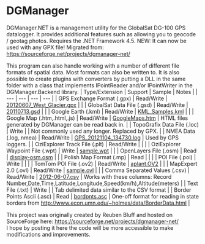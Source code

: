 # DGManager
DGManager.NET is a management utility for the GlobalSat DG-100 GPS datalogger. It provides additional 
features such as allowing you to geocode / geotag photos. Requires the .NET Framework 4.5. NEW: It can 
now be used with any GPX file!  Migrated from: https://sourceforge.net/projects/dgmanager-net/

This program can also handle working with a number of different file formats of spatial data.  Most formats can also be written to.  It is also possible to create plugins with converters by putting a DLL in the same folder with a class that implements IPointReader and/or IPointWriter in the DGManager.Backend library.
| Type/Extension | Support | Sample | Notes |
| --- | --- | --- | --- |
| GPS Exchange Format (.gpx) | Read/Write | [20120607_West_Glacier.gpx](Samples/20120607_West_Glacier.gpx) |  |
| GlobalSat Data File (.gsd) | Read/Write | [20110713.gsd](Samples/20110713.gsd) |  |
| Google Earth (.kml) | Read/Write | [KML_Samples.kml](Samples/KML_Samples.kml) |  |
| Google Map (.htm,.html,.js) | Read/Write | [GoogleMaps.htm](Samples/GoogleMaps.htm) | HTML files generated by DGManager can be read back in. |
| TopoGrafix Data File (.loc) | Write |  | Not commonly used any longer.  Replaced by GPX. |
| NMEA Data (.log,.nmea) | Read/Write | [GPS_20121104_134730.log](Samples/GPS_20121104_134730.log) | Used by GPS loggers. |
| OziExplorer Track File (.plt) | Read/Write |  |  |
| OziExplorer Waypoint File (.wpt) | Write | [sample.wpt](Samples/sample.wpt) |  |
| OpenLayers File (.osm) | Read | [display-osm.osm](Samples/display-osm.osm) |  |
| Polish Map Format (.mp) | Read |  |  |
| POI File (.poi) | Write |  |  |
| TomTom POI File (.ov2) | Read/Write | [aplant.OV2](Samples/aplant.OV2) |  |
| MapExpert 2.0 (.ovl) | Read/Write | [sample.ovl](Samples/sample.ovl) |  |
| Comma Separated Values (.csv) | Read/Write | [2012-06-07.csv](Samples/2012-06-07.csv) | Works with these columns: Record Number,Date,Time,Latitude,Longitude,Speed(km/h),Altitude(meters) |
| Text File (.txt) | Write |  | Tab delimited data similar to the CSV format |
| Border Points Ascii (.asc) | Read | [bordpnts.asc](Samples/bordpnts.asc) | One-off format for reading in state borders from <http://www.econ.umn.edu/~holmes/data/BorderData.html> |

This project was originally created by Reuben Bluff and hosted on SourceForge here: https://sourceforge.net/projects/dgmanager-net/  
I hope by posting it here the code will be more accessible to make modifications and improvements.
